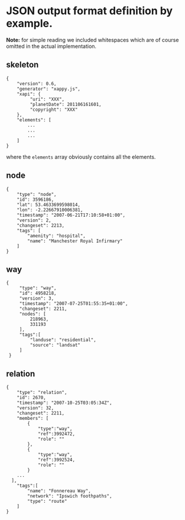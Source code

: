 # JSON output format definition by example.

**Note:** for simple reading we included whitespaces which are of course omitted
in the actual implementation.

## skeleton

    {
        "version": 0.6,
        "generator": "xappy.js",
        "xapi": {
             "uri": "XXX",
             "planetDate": 201106161601,
             "copyright": "XXX"
        },
        "elements": [
            ...
            ...
            ...
        ]
    }

where the `elements` array obviously contains all the elements.

## node

    {
        "type": "node",
        "id": 3596186,
        "lat": 53.4633699598014,
        "lon": -2.22667910006381,
        "timestamp": "2007-06-21T17:10:58+01:00",
        "version": 2,
        "changeset": 2213,
        "tags": [
            "amenity": "hospital",
            "name": "Manchester Royal Infirmary"
        ]
    }

## way

    {
         "type": "way",
         "id": 4958218, 
         "version": 3, 
         "timestamp": "2007-07-25T01:55:35+01:00", 
         "changeset": 2211,
         "nodes": [
             218963,
             331193
         ],
         "tags":[
             "landuse": "residential",
             "source": "landsat"
         ]
     }

## relation

    {
        "type": "relation",
        "id": 2670,
        "timestamp": "2007-10-25T03:05:34Z",
        "version": 32, 
        "changeset": 2211,
        "members": [
            {
                "type":"way", 
                "ref":3992472, 
                "role": ""
            },
            {
                "type":"way", 
                "ref":3992524, 
                "role": ""
            }
        ...
      ],
        "tags":[
            "name": "Fonnereau Way",
            "network": "Ipswich foothpaths",
            "type": "route"
        ]
    }
